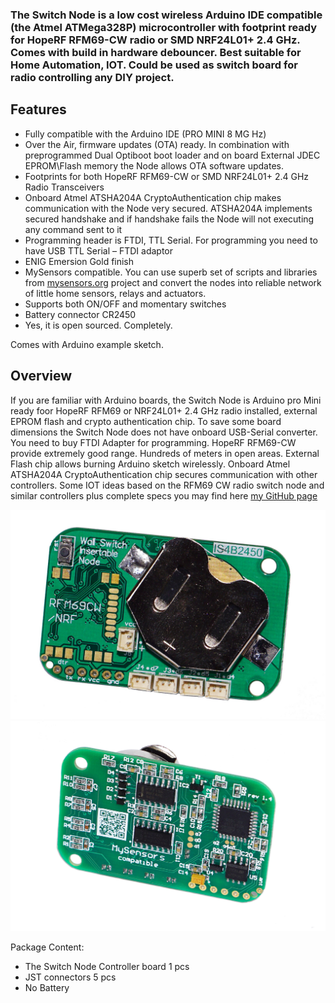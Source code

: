

### The Switch Node is a low cost wireless Arduino IDE compatible (the Atmel ATMega328P) microcontroller with footprint ready for HopeRF RFM69-CW radio or SMD NRF24L01+ 2.4 GHz. Comes with build in hardware debouncer. Best suitable for Home Automation, IOT. Could be used as switch board for radio controlling any DIY project.

## Features
- Fully compatible with the Arduino IDE (PRO MINI 8 MG Hz)
- Over the Air, firmware updates (OTA) ready. In combination with preprogrammed Dual Optiboot boot loader and on board External JDEC  EPROM\Flash memory the Node allows OTA software updates.
- Footprints for both HopeRF RFM69-CW or SMD NRF24L01+ 2.4 GHz Radio Transceivers
- Onboard Atmel ATSHA204A CryptoAuthentication chip makes communication with the Node very secured. ATSHA204A implements secured handshake and if handshake fails the Node will not executing any command sent to it
- Programming header is FTDI, TTL Serial. For programming you need to have USB TTL Serial – FTDI adaptor
- ENIG Emersion Gold finish
- MySensors compatible. You can use superb set of scripts and libraries from [mysensors.org](http://www.mysensors.org) project  and convert the nodes into reliable network of little home sensors, relays and actuators.
- Supports both ON/OFF and momentary switches 
- Battery connector CR2450
- Yes, it is open sourced. Completely.

Comes with Arduino example sketch.

## Overview
If you are familiar with Arduino boards, the Switch Node is Arduino pro Mini ready foor HopeRF RFM69 or NRF24L01+ 2.4 GHz radio installed, external EPROM flash and crypto authentication chip. To save some board dimensions the Switch Node does not have onboard USB-Serial converter. You need to buy FTDI Adapter for programming. HopeRF RFM69-CW provide extremely good range. Hundreds of meters in open areas. External Flash chip allows burning Arduino sketch wirelessly. Onboard Atmel ATSHA204A CryptoAuthentication chip secures communication with other controllers. Some IOT ideas based on the RFM69 CW radio switch node and similar controllers plus complete specs you may find here [my GitHub page](https://github.com/EasySensors/SwitchNode)

![enter image description here](https://github.com/EasySensors/SwitchNode/blob/master/pics/swNoRadio.jpg?raw=true)
![enter image description here](https://github.com/EasySensors/SwitchNode/blob/master/pics/sw2.jpg?raw=true)


Package Content:
- The Switch Node Controller board 1 pcs  
- JST connectors 5 pcs  
- No Battery
